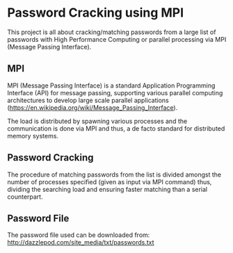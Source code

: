# Password Cracking using MPI

This project is all about cracking/matching passwords from a large list of passwords with High Performance Computing or parallel processing via MPI (Message Passing Interface).

## MPI
MPI (Message Passing Interface) is a standard Application Programming Interface (API) for message passing, supporting various parallel
computing architectures to develop large scale parallel applications (https://en.wikipedia.org/wiki/Message_Passing_Interface).

The load is distributed by spawning various processes and the communication is done via MPI and thus, a de facto standard for distributed
memory systems.

## Password Cracking
The procedure of matching passwords from the list is divided amongst the number of processes specified
(given as input via MPI command) thus, dividing the searching load and ensuring faster matching than a serial counterpart.

## Password File
The password file used can be downloaded from: http://dazzlepod.com/site_media/txt/passwords.txt
